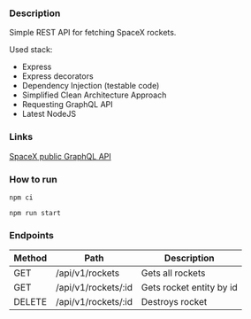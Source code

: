 
### Description

Simple REST API for fetching SpaceX rockets.

Used stack: 
- Express
- Express decorators
- Dependency Injection (testable code)
- Simplified Clean Architecture Approach
- Requesting GraphQL API
- Latest NodeJS

### Links

[SpaceX public GraphQL API](https://api.spacex.land/graphql/ "SpaceX public GraphQL API")

### How to run

`npm ci`

`npm run start`

                    
### Endpoints
                    
|Method  | Path | Description |
|------------- | -------------| -------------|
|GET  | /api/v1/rockets | Gets all rockets|
|GET | /api/v1/rockets/:id | Gets rocket entity by id|
|DELETE | /api/v1/rockets/:id | Destroys rocket |

